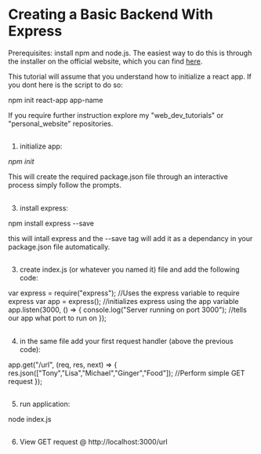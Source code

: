# Creating a Basic Backend With Express

Prerequisites:
install npm and node.js. The easiest way to do this is through the installer on the official website, which you can find [here](https://nodejs.org/en/download). 


This tutorial will assume that you understand how to initialize a react app. If you dont here is the script to do so:

npm init react-app app-name

If you require further instruction explore my "web_dev_tutorials" or "personal_website" repositories. 
##
1) initialize app:
   
 *npm init*
 
 This will create the required package.json file through an interactive process simply follow the prompts. 
##
3) install express:

 npm install express --save

 this will intall express and the --save tag will add it as a dependancy in your package.json file automatically. 
##
3) create index.js (or whatever you named it) file and add the following code: 

 var express = require("express"); //Uses the express variable to require express
 var app = express(); //initializes express using the app variable
 app.listen(3000, () => {
  console.log("Server running on port 3000"); //tells our app what port to run on
 }); 
 ##
4) in the same file add your first request handler (above the previous code): 

 app.get("/url", (req, res, next) => {
  res.json(["Tony","Lisa","Michael","Ginger","Food"]); //Perform simple GET request
 }); 
##
5) run application:

 node index.js 
##
6) View GET request @ http://localhost:3000/url
